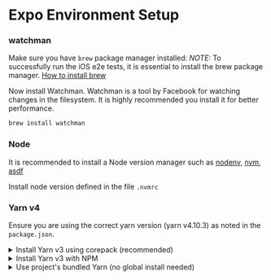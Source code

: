 # Expo Environment Setup

### watchman

Make sure you have `brew` package manager installed:
_NOTE:_ To successfully run the iOS e2e tests, it is essential to install the brew package manager.
[How to install brew](https://brew.sh/#install)

Now install Watchman. Watchman is a tool by Facebook for watching changes in the filesystem. It is highly recommended you install it for better performance.

```bash
brew install watchman
```

### Node

It is recommended to install a Node version manager such as [nodenv](https://github.com/nodenv/nodenv?tab=readme-ov-file#installation), [nvm](https://github.com/nvm-sh/nvm?tab=readme-ov-file#installing-and-updating), [asdf](https://asdf-vm.com/guide/getting-started.html#_3-install-asdf)

Install node version defined in the file `.nvmrc`

### Yarn v4

Ensure you are using the correct yarn version (yarn v4.10.3) as noted in the `package.json`.

<details>
  <summary>Install Yarn v3 using corepack (recommended)</summary>

```bash
corepack enable

# check yarn version (should show 4.10.3)
yarn --version
```

</details>

<details>
  <summary>Install Yarn v3 with NPM</summary>

```bash
npm install -g yarn@4.10.3

# check yarn version (should show 4.10.3)
yarn --version
```

</details>

<details>
  <summary>Use project's bundled Yarn (no global install needed)</summary>

The project includes its own Yarn v4.10.3 binary at `.yarn/releases/yarn-4.10.3.cjs`. If you have any version of Yarn installed, the project will automatically use the correct version thanks to the `.yarnrc.yml` configuration.

```bash
# check yarn version (should show 4.10.3 when run from project directory)
yarn --version
```

</details>
